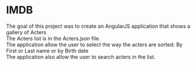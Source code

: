 # IMDB<br/>
The goal of this project was to create an AngularJS application that shows a gallery of Acters<br/>
The Acters list is in the Acters.json file.<br/>
The application allow the user to select the way the acters are sorted: By First or Last name or by Birth date<br/>
The application also allow the user to search acters in the list.
